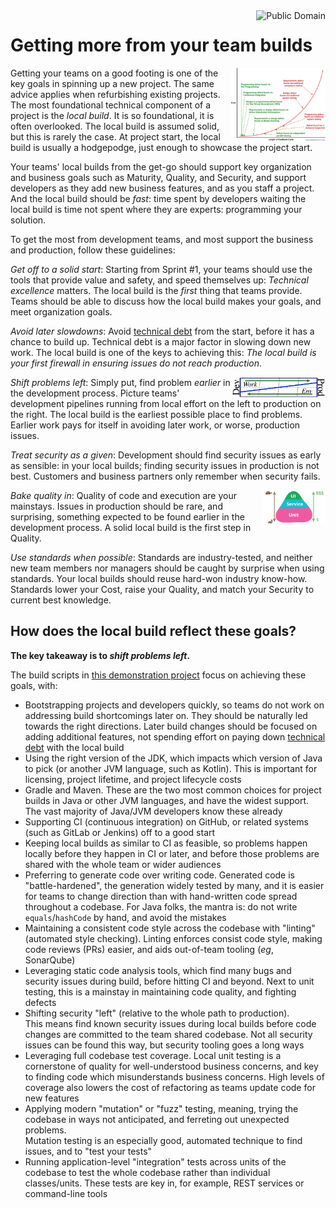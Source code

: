 <a href="LICENSE.md">
<img src="https://unlicense.org/pd-icon.png" alt="Public Domain"
align="right"/>
</a>

# Getting more from your team builds

<a
href="https://flowdays.net/de/blog-de/2016/2/23/the-rfp-is-dead-meet-the-lean-proposal-canvas"
title="Der RFP ist tot: Hallo Lean-Agile Evaluation &mdash; flowdays - Die
agile Genossenschaft">
<img src="./images/bug-costs.jpg"
alt="Der RFP ist tot: Hallo Lean-Agile Evaluation &mdash; flowdays - Die agile
Genossenschaft"
align="right" width="30%" height="auto"/>
</a>

Getting your teams on a good footing is one of the key goals in spinning up a
new project. The same advice applies when refurbishing existing projects. The
most foundational technical component of a project is the _local build_. It is
so foundational, it is often overlooked. The local build is assumed solid, but
this is rarely the case. At project start, the local build is usually a
hodgepodge, just enough to showcase the project start.

Your teams' local builds from the get-go should support key organization and
business goals such as Maturity, Quality, and Security, and support developers
as they add new business features, and as you staff a project. And the local
build should be _fast_: time spent by developers waiting the local build is
time not spent where they are experts: programming your solution.

To get the most from development teams, and most support the business and
production, follow these guidelines:

_Get off to a solid start_: Starting from Sprint #1, your teams should use the
tools that provide value and safety, and speed themselves up: _Technical
excellence_ matters. The local build is the _first_ thing that teams provide.
Teams should be able to discuss how the local build makes your goals, and meet
organization goals.

_Avoid later slowdowns_: Avoid
[technical debt](https://www.martinfowler.com/bliki/TechnicalDebt.html)
from the start, before it has a chance to build up. Technical debt is a major
factor in slowing down new work. The local build is one of the keys to
achieving this: _The local build is your first firewall in ensuring issues do
not reach production_.

<a href="https://github.com/binkley/html/blob/master/blog/on-pipelines"
title="On Pipelines">
<img src="./images/pipeline.png" alt="Production vs Dev pipeline"
align="right" width="30%" height="auto"/>
</a>

_Shift problems left_:  Simply put, find problem _earlier_ in the development
process. Picture teams' development pipelines running from local effort on the
left to production on the right. The local build is the earliest possible
place to find problems. Earlier work pays for itself in avoiding later work,
or worse, production issues.

_Treat security as a given_: Development should find security issues as early
as sensible: in your local builds; finding security issues in production is
not best. Customers and business partners only remember when security fails.

<a href="https://martinfowler.com/bliki/TestPyramid.html"
title="TestPyramid">
<img src="./images/test-pyramid.png" alt="The test pyramid"
align="right" width="20%" height="auto"/>
</a>

_Bake quality in_: Quality of code and execution are your mainstays. Issues in
production should be rare, and surprising, something expected to be found
earlier in the development process. A solid local build is the first step in
Quality.

_Use standards when possible_: Standards are industry-tested, and neither new
team members nor managers should be caught by surprise when using standards.
Your local builds should reuse hard-won industry know-how. Standards lower
your Cost, raise your Quality, and match your Security to current best
knowledge.

## How does the local build reflect these goals?

**The key takeaway is to _shift problems left_.**

The build scripts in
[this demonstration project](https://github.com/binkley/modern-java-practices)
focus on achieving these goals, with:

* Bootstrapping projects and developers quickly, so teams do not work on
  addressing build shortcomings later on. They should be naturally led towards
  the right directions. Later build changes should be focused on adding
  additional features, not spending effort on paying down
  [technical debt](https://www.martinfowler.com/bliki/TechnicalDebt.html)
  with the local build
* Using the right version of the JDK, which impacts which version of Java to
  pick (or another JVM language, such as Kotlin). This is important for
  licensing, project lifetime, and project lifecycle costs
* Gradle and Maven. These are the two most common choices for project builds
  in Java or other JVM languages, and have the widest support. The vast
  majority of Java/JVM developers know these already
* Supporting CI (continuous integration) on GitHub, or related systems (such
  as GitLab or Jenkins) off to a good start
* Keeping local builds as similar to CI as feasible, so problems happen
  locally before they happen in CI or later, and before those problems are
  shared with the whole team or wider audiences
* Preferring to generate code over writing code. Generated code is
  "battle-hardened", the generation widely tested by many, and it is easier
  for teams to change direction than with hand-written code spread throughout
  a codebase. For Java folks, the mantra is: do not write
  `equals`/`hashCode` by hand, and avoid the mistakes
* Maintaining a consistent code style across the codebase with "linting"
  (automated style checking). Linting enforces consist code style, making code
  reviews (PRs) easier, and aids out-of-team tooling (_eg_, SonarQube)
* Leveraging static code analysis tools, which find many bugs and security
  issues during build, before hitting CI and beyond. Next to unit testing,
  this is a mainstay in maintaining code quality, and fighting defects
* Shifting security "left" (relative to the whole path to production).  
  This means find known security issues during local builds before code
  changes are committed to the team shared codebase. Not all security issues
  can be found this way, but security tooling goes a long ways
* Leveraging full codebase test coverage. Local unit testing is a cornerstone
  of quality for well-understood business concerns, and key to finding code
  which misunderstands business concerns. High levels of coverage also lowers
  the cost of refactoring as teams update code for new features
* Applying modern "mutation" or "fuzz" testing, meaning, trying the codebase
  in ways not anticipated, and ferreting out unexpected problems.  
  Mutation testing is an especially good, automated technique to find issues,
  and to "test your tests"
* Running application-level "integration" tests across units of the codebase
  to test the whole codebase rather than individual classes/units. These tests
  are key in, for example, REST services or command-line tools
